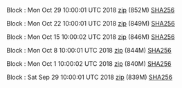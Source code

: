 Block : Mon Oct 29 10:00:01 UTC 2018 [zip](https://transfer.sh/ij5bB/bootstrap.dat.20181029.zip) (852M) [SHA256](https://transfer.sh/14vaKx/sha256.txt)

Block : Mon Oct 22 10:00:01 UTC 2018 [zip](https://transfer.sh/wqnzx/bootstrap.dat.20181022.zip) (849M) [SHA256](https://transfer.sh/8G24K/sha256.txt)

Block : Mon Oct 15 10:00:02 UTC 2018 [zip](https://transfer.sh/11XK9Z/bootstrap.dat.20181015.zip) (846M) [SHA256](https://transfer.sh/qHHjl/sha256.txt)

Block : Mon Oct  8 10:00:01 UTC 2018 [zip](https://transfer.sh/cKvnH/bootstrap.dat.20181008.zip) (844M) [SHA256](https://transfer.sh/5Zttd/sha256.txt)

Block : Mon Oct  1 10:00:02 UTC 2018 [zip](https://transfer.sh/2k7Ql/bootstrap.dat.20181001.zip) (840M) [SHA256](https://transfer.sh/7ne03/sha256.txt)

Block : Sat Sep 29 10:00:01 UTC 2018 [zip](https://transfer.sh/zRoEM/bootstrap.dat.20180929.zip) (839M) [SHA256](https://transfer.sh/cSX7C/sha256.txt)
